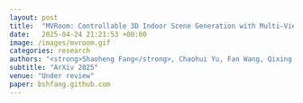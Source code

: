 ```yaml
---
layout: post
title:  "MVRoom: Controllable 3D Indoor Scene Generation with Multi-View Diffusion Models"
date:   2025-04-24 21:21:53 +00:00
image: /images/mvroom.gif
categories: research
authors: "<strong>Shaoheng Fang</strong>, Chaohui Yu, Fan Wang, Qixing Huang"
subtitle: "ArXiv 2025"
venue: "Under review"
paper: bshfang.github.com
---
```



